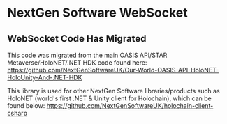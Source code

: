 ﻿# NextGen Software WebSocket

## WebSocket Code Has Migrated

This code was migrated from the main OASIS API/STAR Metaverse/HoloNET/.NET HDK code found here:
https://github.com/NextGenSoftwareUK/Our-World-OASIS-API-HoloNET-HoloUnity-And-.NET-HDK

This library is used for other NextGen Software libraries/products such as HoloNET (world's first .NET & Unity client for Holochain), which can be found below:
https://github.com/NextGenSoftwareUK/holochain-client-csharp
